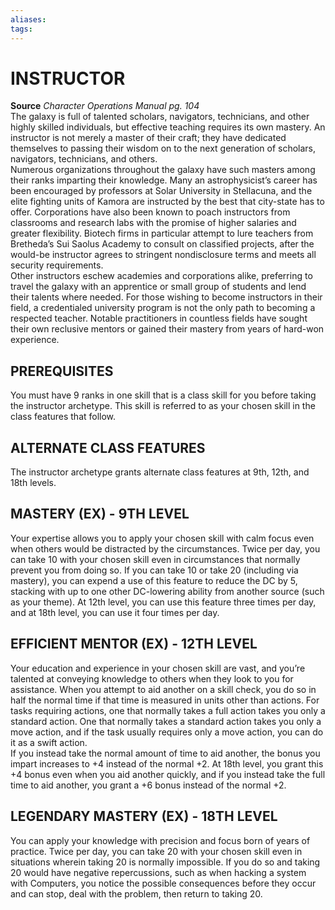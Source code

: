 ```yaml
---
aliases: 
tags: 
---
```

# INSTRUCTOR

**Source** _Character Operations Manual pg. 104_  
The galaxy is full of talented scholars, navigators, technicians, and other highly skilled individuals, but effective teaching requires its own mastery. An instructor is not merely a master of their craft; they have dedicated themselves to passing their wisdom on to the next generation of scholars, navigators, technicians, and others.  
Numerous organizations throughout the galaxy have such masters among their ranks imparting their knowledge. Many an astrophysicist’s career has been encouraged by professors at Solar University in Stellacuna, and the elite fighting units of Kamora are instructed by the best that city-state has to offer. Corporations have also been known to poach instructors from classrooms and research labs with the promise of higher salaries and greater flexibility. Biotech firms in particular attempt to lure teachers from Bretheda’s Sui Saolus Academy to consult on classified projects, after the would-be instructor agrees to stringent nondisclosure terms and meets all security requirements.  
Other instructors eschew academies and corporations alike, preferring to travel the galaxy with an apprentice or small group of students and lend their talents where needed. For those wishing to become instructors in their field, a credentialed university program is not the only path to becoming a respected teacher. Notable practitioners in countless fields have sought their own reclusive mentors or gained their mastery from years of hard-won experience.  

## PREREQUISITES

You must have 9 ranks in one skill that is a class skill for you before taking the instructor archetype. This skill is referred to as your chosen skill in the class features that follow.

## ALTERNATE CLASS FEATURES

The instructor archetype grants alternate class features at 9th, 12th, and 18th levels.  

## MASTERY (EX) - 9TH LEVEL

Your expertise allows you to apply your chosen skill with calm focus even when others would be distracted by the circumstances. Twice per day, you can take 10 with your chosen skill even in circumstances that normally prevent you from doing so. If you can take 10 or take 20 (including via mastery), you can expend a use of this feature to reduce the DC by 5, stacking with up to one other DC-lowering ability from another source (such as your theme). At 12th level, you can use this feature three times per day, and at 18th level, you can use it four times per day.  

## EFFICIENT MENTOR (EX) - 12TH LEVEL

Your education and experience in your chosen skill are vast, and you’re talented at conveying knowledge to others when they look to you for assistance. When you attempt to aid another on a skill check, you do so in half the normal time if that time is measured in units other than actions. For tasks requiring actions, one that normally takes a full action takes you only a standard action. One that normally takes a standard action takes you only a move action, and if the task usually requires only a move action, you can do it as a swift action.  
If you instead take the normal amount of time to aid another, the bonus you impart increases to +4 instead of the normal +2. At 18th level, you grant this +4 bonus even when you aid another quickly, and if you instead take the full time to aid another, you grant a +6 bonus instead of the normal +2.  

## LEGENDARY MASTERY (EX) - 18TH LEVEL

You can apply your knowledge with precision and focus born of years of practice. Twice per day, you can take 20 with your chosen skill even in situations wherein taking 20 is normally impossible. If you do so and taking 20 would have negative repercussions, such as when hacking a system with Computers, you notice the possible consequences before they occur and can stop, deal with the problem, then return to taking 20.